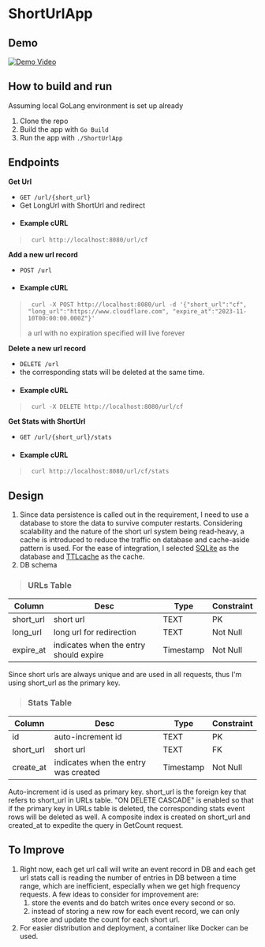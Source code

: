 # ShortUrlApp

## Demo
<a href="https://youtu.be/XmaZGW1bTVw"><img src="https://i9.ytimg.com/vi_webp/XmaZGW1bTVw/mq2.webp?sqp=CMjkpaoG-oaymwEmCMACELQB8quKqQMa8AEB-AHUCYAC0AWKAgwIABABGGUgZShlMA8=&rs=AOn4CLCBx6jymnNA06mKkb_20WC1H1xoMw" alt="Demo Video"></a>

## How to build and run
Assuming local GoLang environment is set up already
1. Clone the repo 
2. Build the app with ```Go Build```
3. Run the app with ```./ShortUrlApp```

## Endpoints
**Get Url**
* `GET /url/{short_url}`
* Get LongUrl with ShortUrl and redirect
* #### Example cURL
> ```
>  curl http://localhost:8080/url/cf
> ```

**Add a new url record**
* `POST /url`
* #### Example cURL
> ```
>  curl -X POST http://localhost:8080/url -d '{"short_url":"cf", "long_url":"https://www.cloudflare.com", "expire_at":"2023-11-10T00:00:00.000Z"}'
> ```
> a url with no expiration specified will live forever

**Delete a new url record**
* `DELETE /url`
* the corresponding stats will be deleted at the same time. 
* #### Example cURL
> ```
>  curl -X DELETE http://localhost:8080/url/cf
> ```

**Get Stats with ShortUrl**
* `GET /url/{short_url}/stats`
* #### Example cURL
> ```
>  curl http://localhost:8080/url/cf/stats
> ```

## Design
1. Since data persistence is called out in the requirement, I need to use a database to store the data to survive 
computer restarts. Considering scalability and the nature of the short url system being read-heavy, a cache is introduced 
to reduce the traffic on database and cache-aside pattern is used. For the ease of integration, I selected [SQLite](https://github.com/mattn/go-sqlite3) 
as the database and [TTLcache](https://github.com/jellydator/ttlcache) as the cache.
2. DB schema
> ### URLs Table ###
| Column    | Desc                                   | Type      |Constraint
|-----------|----------------------------------------|-----------|-----------------------
| short_url | short url                              | TEXT      |PK
| long_url  | long url for redirection               | TEXT      |Not Null
| expire_at | indicates when the entry should expire | Timestamp |Not Null
Since short urls are always unique and are used in all requests, thus I'm using short_url as the primary key.

> ### Stats Table ###
| Column    | Desc                                 | Type      |Constraint
|-----------|--------------------------------------|-----------|-----------------------
| id        | auto-increment id                    | TEXT      |PK
| short_url | short url                            | TEXT      |FK
| create_at | indicates when the entry was created | Timestamp |Not Null
Auto-increment id is used as primary key. short_url is the foreign key that refers to short_url in URLs table. 
"ON DELETE CASCADE" is enabled so that if the primary key in URLs table is deleted, the corresponding stats 
event rows will be deleted as well. A composite index is created on short_url and created_at to expedite the 
query in GetCount request.




## To Improve
1. Right now, each get url call will write an event record in DB and each get url stats call is reading the 
number of entries in DB between a time range, which are inefficient, especially when we get high frequency requests. 
A few ideas to consider for improvement are:
   1. store the events and do batch writes once every second or so.
   2. instead of storing a new row for each event record, we can only store and update the count for each short url.
2. For easier distribution and deployment, a container like Docker can be used.
